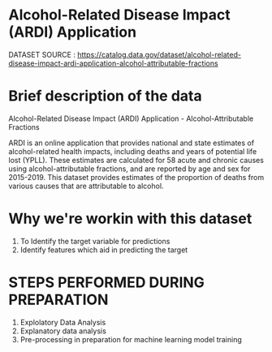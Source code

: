 # Alcohol-Related Disease Impact (ARDI) Application 
DATASET SOURCE : https://catalog.data.gov/dataset/alcohol-related-disease-impact-ardi-application-alcohol-attributable-fractions



#  Brief description of the data

Alcohol-Related Disease Impact (ARDI) Application - Alcohol-Attributable Fractions

ARDI is an online application that provides national and state estimates of alcohol-related health impacts, including deaths and years of potential life lost (YPLL). These estimates are calculated for 58 acute and chronic causes using alcohol-attributable fractions, and are reported by age and sex for 2015-2019. This dataset provides estimates of the proportion of deaths from various causes that are attributable to alcohol.

# Why we're workin with this dataset

 1. To Identify the target variable for predictions
 2. Identify features which aid in predicting the target

# STEPS PERFORMED DURING PREPARATION 
1. Explolatory Data Analysis
2. Explanatory data analysis
3. Pre-processing in preparation for machine learning model training


